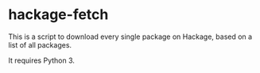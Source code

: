# hackage-fetch

This is a script to download every single package on Hackage, based on a list of
all packages.

It requires Python 3.
